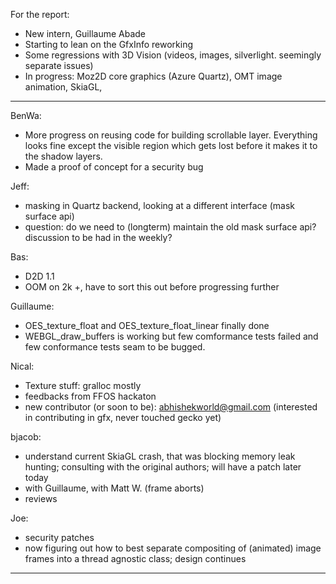 For the report:
* New intern, Guillaume Abade
* Starting to lean on the GfxInfo reworking
* Some regressions with 3D Vision (videos, images, silverlight. seemingly separate issues)
* In progress: Moz2D core graphics (Azure Quartz), OMT image animation, SkiaGL, 

________________


BenWa:
* More progress on reusing code for building scrollable layer. Everything looks fine except the visible region which gets lost before it makes it to the shadow layers.
* Made a proof of concept for a security bug

Jeff:
* masking in Quartz backend, looking at a different interface (mask surface api)
* question: do we need to (longterm) maintain the old mask surface api? discussion to be had in the weekly?

Bas:
* D2D 1.1
* OOM on 2k +, have to sort this out before progressing further

Guillaume:
* OES_texture_float and OES_texture_float_linear finally done
* WEBGL_draw_buffers is working but few comformance tests failed and few conformance tests seam to be bugged.

Nical:
* Texture stuff: gralloc mostly
* feedbacks from FFOS hackaton
* new contributor (or soon to be): abhishekworld@gmail.com (interested in contributing in gfx, never touched gecko yet)

bjacob:
* understand current SkiaGL crash, that was blocking memory leak hunting; consulting with the original authors; will have a patch later today
* with Guillaume, with Matt W. (frame aborts)
* reviews

Joe:
* security patches
* now figuring out how to best separate compositing of (animated) image frames into a thread agnostic class; design continues

________________



